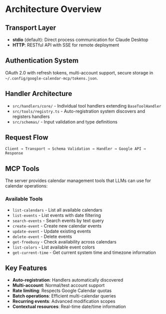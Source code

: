 # Architecture Overview

## Transport Layer

- **stdio** (default): Direct process communication for Claude Desktop
- **HTTP**: RESTful API with SSE for remote deployment

## Authentication System

OAuth 2.0 with refresh tokens, multi-account support, secure storage in `~/.config/google-calendar-mcp/tokens.json`.

## Handler Architecture

- `src/handlers/core/` - Individual tool handlers extending `BaseToolHandler`
- `src/tools/registry.ts` - Auto-registration system discovers and registers handlers
- `src/schemas/` - Input validation and type definitions

## Request Flow

```
Client → Transport → Schema Validation → Handler → Google API → Response
```

## MCP Tools

The server provides calendar management tools that LLMs can use for calendar operations:

### Available Tools

- `list-calendars` - List all available calendars
- `list-events` - List events with date filtering  
- `search-events` - Search events by text query
- `create-event` - Create new calendar events
- `update-event` - Update existing events
- `delete-event` - Delete events
- `get-freebusy` - Check availability across calendars
- `list-colors` - List available event colors
- `get-current-time` - Get current system time and timezone information

## Key Features

- **Auto-registration**: Handlers automatically discovered
- **Multi-account**: Normal/test account support  
- **Rate limiting**: Respects Google Calendar quotas
- **Batch operations**: Efficient multi-calendar queries
- **Recurring events**: Advanced modification scopes
- **Contextual resources**: Real-time date/time information